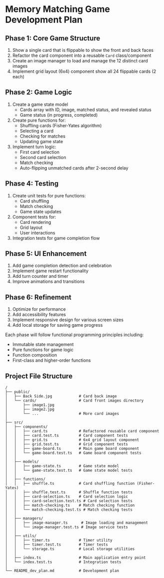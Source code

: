 # Memory Matching Game Development Plan

## Phase 1: Core Game Structure
1. Show a single card that is flippable to show the front and back faces
2. Refactor the card component into a reusable `Card` class/component
3. Create an image manager to load and manage the 12 distinct card images
4. Implement grid layout (6x4) component show all 24 flippable cards (2 each)

## Phase 2: Game Logic
1. Create a game state model
   - Cards array with ID, image, matched status, and revealed status
   - Game status (in progress, completed)
2. Create pure functions for:
   - Shuffling cards (Fisher-Yates algorithm)
   - Selecting a card
   - Checking for matches
   - Updating game state
3. Implement turn logic:
   - First card selection
   - Second card selection
   - Match checking
   - Auto-flipping unmatched cards after 2-second delay


## Phase 4: Testing
1. Create unit tests for pure functions:
   - Card shuffling
   - Match checking
   - Game state updates
2. Component tests for:
   - Card rendering
   - Grid layout
   - User interactions
3. Integration tests for game completion flow

## Phase 5: UI Enhancement
1. Add game completion detection and celebration
2. Implement game restart functionality
3. Add turn counter and timer
4. Improve animations and transitions

## Phase 6: Refinement
1. Optimize for performance
2. Add accessibility features
3. Implement responsive design for various screen sizes
4. Add local storage for saving game progress

Each phase will follow functional programming principles including:
- Immutable state management
- Pure functions for game logic
- Function composition
- First-class and higher-order functions

## Project File Structure

```
/
├── public/
│   ├── Back Side.jpg            # Card back image
│   └── cards/                   # Card front images directory
│       ├── image1.jpg
│       ├── image2.jpg
│       └── ...                  # More card images
│
├── src/
│   ├── components/
│   │   ├── card.ts              # Refactored reusable card component
│   │   ├── card.test.ts         # Card component tests
│   │   ├── grid.ts              # 6x4 grid layout component
│   │   ├── grid.test.ts         # Grid component tests
│   │   ├── game-board.ts        # Main game board component
│   │   └── game-board.test.ts   # Game board component tests
│   │
│   ├── models/
│   │   ├── game-state.ts        # Game state model
│   │   └── game-state.test.ts   # Game state model tests
│   │
│   ├── functions/
│   │   ├── shuffle.ts           # Card shuffling function (Fisher-Yates)
│   │   ├── shuffle.test.ts      # Shuffle function tests
│   │   ├── card-selection.ts    # Card selection logic
│   │   ├── card-selection.test.ts # Card selection tests
│   │   ├── match-checking.ts    # Match checking function
│   │   └── match-checking.test.ts # Match checking tests
│   │
│   ├── managers/
│   │   ├── image-manager.ts      # Image loading and management
│   │   └── image-manager.test.ts # Image service tests
│   │
│   ├── utils/
│   │   ├── timer.ts             # Timer utility
│   │   ├── timer.test.ts        # Timer tests
│   │   └── storage.ts           # Local storage utilities
│   │
│   ├── index.ts                 # Main application entry point
│   └── index.test.ts            # Integration tests
│
└── README_dev_plan.md           # Development plan
``` 